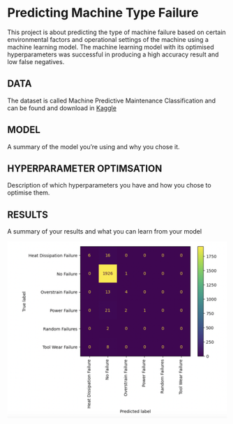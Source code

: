 # Predicting Machine Type Failure

This project is about predicting the type of machine failure based on certain environmental factors and operational settings of the machine using a machine learning model. The machine learning model with its optimised hyperparameters was successful in producing a high accuracy result and low false negatives.

## DATA
The dataset is called Machine Predictive Maintenance Classification and can be found and download in [Kaggle](https://www.kaggle.com/datasets/shivamb/machine-predictive-maintenance-classification)


## MODEL 
A summary of the model you’re using and why you chose it. 

## HYPERPARAMETER OPTIMSATION
Description of which hyperparameters you have and how you chose to optimise them. 

## RESULTS
A summary of your results and what you can learn from your model 

![Screenshot](conf_matrix.png)

